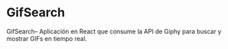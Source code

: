 # GifSearch
GifSearch– Aplicación en React que consume la API de Giphy para buscar y mostrar GIFs en tiempo real.
